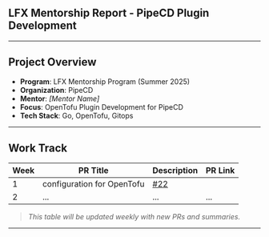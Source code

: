 
## LFX Mentorship Report - PipeCD Plugin Development

---

##  Project Overview

- **Program**: LFX Mentorship Program (Summer 2025)
- **Organization**: PipeCD
- **Mentor**: *[Mentor Name]*
- **Focus**: OpenTofu Plugin Development for PipeCD
- **Tech Stack**: Go, OpenTofu, Gitops

---

##  Work Track

| Week | PR Title | Description | PR Link |
|------|----------|-------------|---------|
| 1    | configuration for OpenTofu | [#22](https://github.com/pipe-cd/community-plugins/pull/22) |
| 2    | ... | ... | ... |

>  *This table will be updated weekly with new PRs and summaries.*

---


